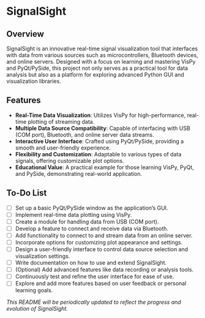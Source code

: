# SignalSight

## Overview
SignalSight is an innovative real-time signal visualization tool that interfaces with data from various sources such as microcontrollers, Bluetooth devices, and online servers. Designed with a focus on learning and mastering VisPy and PyQt/PySide, this project not only serves as a practical tool for data analysis but also as a platform for exploring advanced Python GUI and visualization libraries.

## Features
- **Real-Time Data Visualization**: Utilizes VisPy for high-performance, real-time plotting of streaming data.
- **Multiple Data Source Compatibility**: Capable of interfacing with USB (COM port), Bluetooth, and online server data streams.
- **Interactive User Interface**: Crafted using PyQt/PySide, providing a smooth and user-friendly experience.
- **Flexibility and Customization**: Adaptable to various types of data signals, offering customizable plot options.
- **Educational Value**: A practical example for those learning VisPy, PyQt, and PySide, demonstrating real-world application.

## To-Do List
- [ ] Set up a basic PyQt/PySide window as the application’s GUI.
- [ ] Implement real-time data plotting using VisPy.
- [ ] Create a module for handling data from USB (COM port).
- [ ] Develop a feature to connect and receive data via Bluetooth.
- [ ] Add functionality to connect to and stream data from an online server.
- [ ] Incorporate options for customizing plot appearance and settings.
- [ ] Design a user-friendly interface to control data source selection and visualization settings.
- [ ] Write documentation on how to use and extend SignalSight.
- [ ] (Optional) Add advanced features like data recording or analysis tools.
- [ ] Continuously test and refine the user interface for ease of use.
- [ ] Explore and add more features based on user feedback or personal learning goals.

*This README will be periodically updated to reflect the progress and evolution of SignalSight.*

